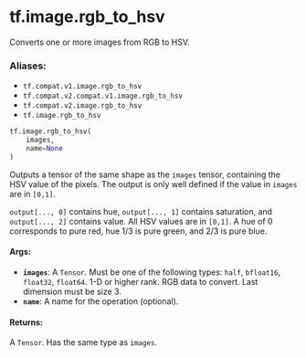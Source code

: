 <div itemscope itemtype="http://developers.google.com/ReferenceObject">
<meta itemprop="name" content="tf.image.rgb_to_hsv" />
<meta itemprop="path" content="Stable" />
</div>

# tf.image.rgb_to_hsv

Converts one or more images from RGB to HSV.

### Aliases:

* `tf.compat.v1.image.rgb_to_hsv`
* `tf.compat.v2.compat.v1.image.rgb_to_hsv`
* `tf.compat.v2.image.rgb_to_hsv`
* `tf.image.rgb_to_hsv`

``` python
tf.image.rgb_to_hsv(
    images,
    name=None
)
```

<!-- Placeholder for "Used in" -->

Outputs a tensor of the same shape as the `images` tensor, containing the HSV
value of the pixels. The output is only well defined if the value in `images`
are in `[0,1]`.

`output[..., 0]` contains hue, `output[..., 1]` contains saturation, and
`output[..., 2]` contains value. All HSV values are in `[0,1]`. A hue of 0
corresponds to pure red, hue 1/3 is pure green, and 2/3 is pure blue.

#### Args:


* <b>`images`</b>: A `Tensor`. Must be one of the following types: `half`, `bfloat16`, `float32`, `float64`.
  1-D or higher rank. RGB data to convert. Last dimension must be size 3.
* <b>`name`</b>: A name for the operation (optional).


#### Returns:

A `Tensor`. Has the same type as `images`.

